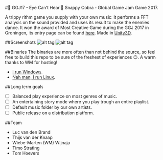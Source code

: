 #:eyes: GGJ17 - Eye Can't Hear :eyes:
Snappy Cobra - Global Game Jam Game 2017.

A trippy rithm game you supply with your own music: it performs a FFT analysis on the sound provided and uses its result to make the enemies dance. It won the award of Most Creative Game during the GGJ 2017 in Groningen, its entry page can be found [here](http://globalgamejam.org/2017/games/eye-cant-hear). Made in [Unity3D](https://unity3d.com).

##Screenshots
![alt tag](https://raw.githubusercontent.com/Lukeslux/GGJ17/master/screenshots/screen_1920x1080_2017-01-24_00-30-40.png)
![alt tag](https://raw.githubusercontent.com/Lukeslux/GGJ17/master/screenshots/screen_1920x1080_2017-01-24_00-35-22.png)

##Binaries
The binaries are more often than not behind the source, so feel free to build this repo to be sure of the freshest of experiences :wink:. A warm thanks to WM for hosting!
- [I run Windows](http://wmcode.nl/GGJ/2017/EyeCantHear_Windows1.1.zip). 
- [Nah man, I run Linux](http://wmcode.nl/GGJ/2017/EyeCantHear_Linux1.1.zip).

##Long term goals
- [ ] Balanced play experience on most genres of music.
- [ ] An entertaining story mode where you play trough an entire playlist.
- [ ] Default music folder by our own artists.
- [ ] Public release on a distribution platform.

##Team
- Luc van den Brand
- Thijs van der Knaap
- Wiebe-Marten (WM) Wijnaja
- Timo Strating
- Tom Hoevers
